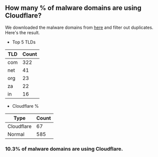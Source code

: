 ## How many % of malware domains are using Cloudflare?


We downloaded the malware domains from [here](https://urlhaus.abuse.ch) and filter out duplicates.
Here's the result.


[//]: # (start replacement)


- Top 5 TLDs

| TLD | Count |
| --- | --- |
| com | 322 |
| net | 41 |
| org | 23 |
| za | 22 |
| in | 16 |


- Cloudflare %

| Type | Count |
| --- | --- |
| Cloudflare | 67 |
| Normal | 585 |


### 10.3% of malware domains are using Cloudflare.